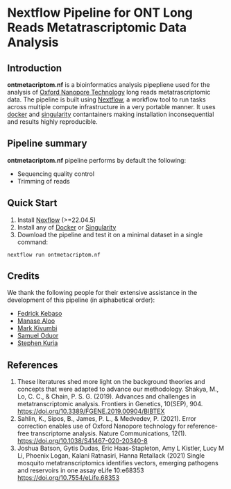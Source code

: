 # Nextflow Pipeline for ONT Long Reads Metatrascriptomic Data Analysis

## Introduction 
**ontmetacriptom.nf** is a bioinformatics analysis pipepliene used for the 
analysis of [Oxford Nanopore Technology](https://nanoporetech.com/) 
long reads metatrascriptomic data. The pipeline is built using [Nextflow](https://www.nextflow.io/), a workflow tool to run tasks across multiple
compute infrastructure in a very portable manner. It uses [docker](https://www.docker.com/) and [singularity](https://docs.sylabs.io/guides/3.5/user-guide/introduction.html) contantainers making installation inconsequential 
and results highly reproducible.

## Pipeline summary
**ontmetacriptom.nf** pipeline performs by default the following:
- Sequencing quality control
- Trimming of reads


## Quick Start
1. Install [Nexflow](https://www.nextflow.io/docs/latest/getstarted.html#installation) (>=22.04.5)
2. Install any of [Docker](https://docs.docker.com/engine/install/) or [Singularity](https://singularity-tutorial.github.io/01-installation/)
3. Download the pipeline and test it on a minimal dataset in a single command:
```
nextflow run ontmetacriptom.nf
```
## Credits
We thank the following people for their extensive assistance in the development of this pipeline (in alphabetical order):
- [Fedrick Kebaso](https://github.com/fredrickkebaso)
- [Manase Aloo](https://github.com/manasealoo)
- [Mark Kivumbi](https://github.com/tefer0)
- [Samuel Oduor](https://github.com/samordil)
- [Stephen Kuria](https://github.com/sephoh)

## References
1. These literatures shed more light on the background theories and concepts that were adapted to advance our methodology.
Shakya, M., Lo, C. C., & Chain, P. S. G. (2019). Advances and challenges in metatranscriptomic analysis. Frontiers in Genetics, 10(SEP), 904. https://doi.org/10.3389/FGENE.2019.00904/BIBTEX
2. Sahlin, K., Sipos, B., James, P. L., & Medvedev, P. (2021). Error correction enables use of Oxford Nanopore technology for reference-free    transcriptome analysis. Nature Communications, 12(1). https://doi.org/10.1038/S41467-020-20340-8
3. Joshua Batson, Gytis Dudas, Eric Haas-Stapleton, Amy L Kistler, Lucy M Li, Phoenix Logan, Kalani Ratnasiri, Hanna Retallack (2021) Single mosquito metatranscriptomics identifies vectors, emerging pathogens and reservoirs in one assay eLife 10:e68353 https://doi.org/10.7554/eLife.68353

